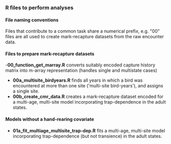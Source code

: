 ### R files to perform analyses

#### File naming conventions
Files that contribute to a common task share a numerical prefix, e.g. "00" files are all used to create mark-recapture datasets from the raw encounter data.

#### Files to prepare mark-recapture datasets
-**00_function_get_marray.R** converts suitably encoded capture history matrix into m-array representation (handles single and multistate cases)
- **00a_multisite_birdyears.R** finds all years in which a bird was encountered at more than one site ('multi-site bird-years'), and assigns a single site.
- **00b_create_cmr_data.R** creates a mark-recapture dataset encoded for a multi-age, multi-site model incorporating trap-dependence in the adult states.

#### Models without a hand-rearing covariate

- **01a_fit_multiage_multisite_trap-dep.R** fits a multi-age, multi-site model incorporating trap-dependence (but not transience) in the 
adult states.
